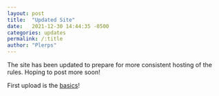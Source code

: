 ```yaml
---
layout: post
title:  "Updated Site"
date:   2021-12-30 14:44:35 -0500
categories: updates
permalink: /:title
author: "Plerps"
---
```


The site has been updated to prepare for more consistent hosting of the rules.  Hoping to post more soon!

First upload is the [basics](Basics)!
